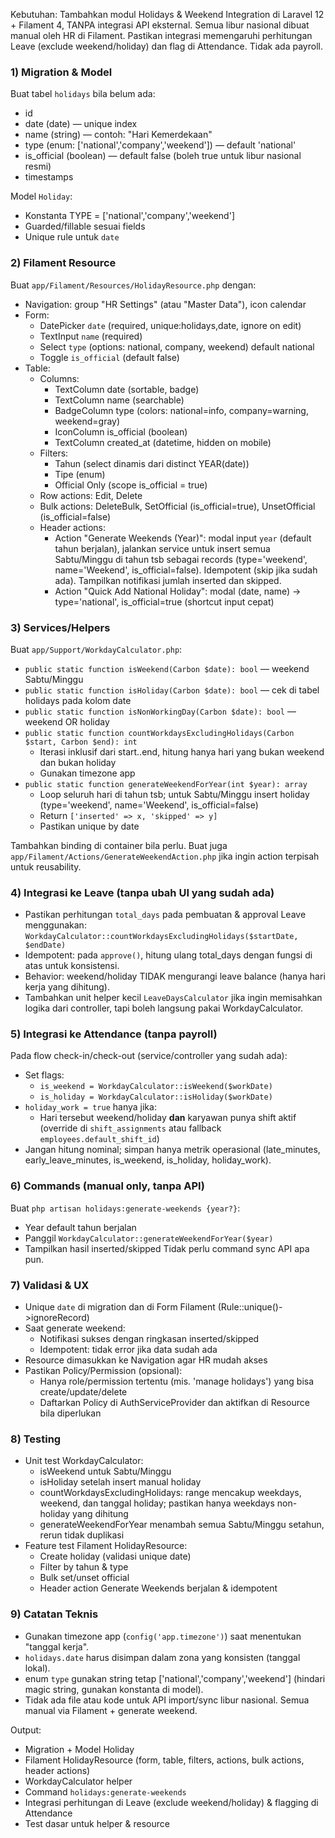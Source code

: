 Kebutuhan:
Tambahkan modul Holidays & Weekend Integration di Laravel 12 + Filament 4, TANPA integrasi API eksternal. Semua libur nasional dibuat manual oleh HR di Filament. Pastikan integrasi memengaruhi perhitungan Leave (exclude weekend/holiday) dan flag di Attendance. Tidak ada payroll.

### 1) Migration & Model
Buat tabel `holidays` bila belum ada:
- id
- date (date) — unique index
- name (string) — contoh: "Hari Kemerdekaan"
- type (enum: ['national','company','weekend']) — default 'national'
- is_official (boolean) — default false (boleh true untuk libur nasional resmi)
- timestamps

Model `Holiday`:
- Konstanta TYPE = ['national','company','weekend']
- Guarded/fillable sesuai fields
- Unique rule untuk `date`

### 2) Filament Resource
Buat `app/Filament/Resources/HolidayResource.php` dengan:
- Navigation: group "HR Settings" (atau "Master Data"), icon calendar
- Form:
  - DatePicker `date` (required, unique:holidays,date, ignore on edit)
  - TextInput `name` (required)
  - Select `type` (options: national, company, weekend) default national
  - Toggle `is_official` (default false)
- Table:
  - Columns:
    - TextColumn date (sortable, badge)
    - TextColumn name (searchable)
    - BadgeColumn type (colors: national=info, company=warning, weekend=gray)
    - IconColumn is_official (boolean)
    - TextColumn created_at (datetime, hidden on mobile)
  - Filters:
    - Tahun (select dinamis dari distinct YEAR(date))
    - Tipe (enum)
    - Official Only (scope is_official = true)
  - Row actions: Edit, Delete
  - Bulk actions: DeleteBulk, SetOfficial (is_official=true), UnsetOfficial (is_official=false)
  - Header actions:
    - Action "Generate Weekends (Year)": modal input `year` (default tahun berjalan), jalankan service untuk insert semua Sabtu/Minggu di tahun tsb sebagai records (type='weekend', name='Weekend', is_official=false). Idempotent (skip jika sudah ada). Tampilkan notifikasi jumlah inserted dan skipped.
    - Action "Quick Add National Holiday": modal (date, name) → type='national', is_official=true (shortcut input cepat)

### 3) Services/Helpers
Buat `app/Support/WorkdayCalculator.php`:
- `public static function isWeekend(Carbon $date): bool` — weekend Sabtu/Minggu
- `public static function isHoliday(Carbon $date): bool` — cek di tabel holidays pada kolom date
- `public static function isNonWorkingDay(Carbon $date): bool` — weekend OR holiday
- `public static function countWorkdaysExcludingHolidays(Carbon $start, Carbon $end): int`
  - Iterasi inklusif dari start..end, hitung hanya hari yang bukan weekend dan bukan holiday
  - Gunakan timezone app
- `public static function generateWeekendForYear(int $year): array`
  - Loop seluruh hari di tahun tsb; untuk Sabtu/Minggu insert holiday (type='weekend', name='Weekend', is_official=false)
  - Return `['inserted' => x, 'skipped' => y]`
  - Pastikan unique by date

Tambahkan binding di container bila perlu. Buat juga `app/Filament/Actions/GenerateWeekendAction.php` jika ingin action terpisah untuk reusability.

### 4) Integrasi ke Leave (tanpa ubah UI yang sudah ada)
- Pastikan perhitungan `total_days` pada pembuatan & approval Leave menggunakan:
  `WorkdayCalculator::countWorkdaysExcludingHolidays($startDate, $endDate)`
- Idempotent: pada `approve()`, hitung ulang total_days dengan fungsi di atas untuk konsistensi.
- Behavior: weekend/holiday TIDAK mengurangi leave balance (hanya hari kerja yang dihitung).
- Tambahkan unit helper kecil `LeaveDaysCalculator` jika ingin memisahkan logika dari controller, tapi boleh langsung pakai WorkdayCalculator.

### 5) Integrasi ke Attendance (tanpa payroll)
Pada flow check-in/check-out (service/controller yang sudah ada):
- Set flags:
  - `is_weekend = WorkdayCalculator::isWeekend($workDate)`
  - `is_holiday = WorkdayCalculator::isHoliday($workDate)`
- `holiday_work = true` hanya jika:
  - Hari tersebut weekend/holiday **dan** karyawan punya shift aktif (override di `shift_assignments` atau fallback `employees.default_shift_id`)
- Jangan hitung nominal; simpan hanya metrik operasional (late_minutes, early_leave_minutes, is_weekend, is_holiday, holiday_work).

### 6) Commands (manual only, tanpa API)
Buat `php artisan holidays:generate-weekends {year?}`:
- Year default tahun berjalan
- Panggil `WorkdayCalculator::generateWeekendForYear($year)`
- Tampilkan hasil inserted/skipped
Tidak perlu command sync API apa pun.

### 7) Validasi & UX
- Unique `date` di migration dan di Form Filament (Rule::unique()->ignoreRecord)
- Saat generate weekend:
  - Notifikasi sukses dengan ringkasan inserted/skipped
  - Idempotent: tidak error jika data sudah ada
- Resource dimasukkan ke Navigation agar HR mudah akses
- Pastikan Policy/Permission (opsional):
  - Hanya role/permission tertentu (mis. 'manage holidays') yang bisa create/update/delete
  - Daftarkan Policy di AuthServiceProvider dan aktifkan di Resource bila diperlukan

### 8) Testing
- Unit test WorkdayCalculator:
  - isWeekend untuk Sabtu/Minggu
  - isHoliday setelah insert manual holiday
  - countWorkdaysExcludingHolidays: range mencakup weekdays, weekend, dan tanggal holiday; pastikan hanya weekdays non-holiday yang dihitung
  - generateWeekendForYear menambah semua Sabtu/Minggu setahun, rerun tidak duplikasi
- Feature test Filament HolidayResource:
  - Create holiday (validasi unique date)
  - Filter by tahun & type
  - Bulk set/unset official
  - Header action Generate Weekends berjalan & idempotent

### 9) Catatan Teknis
- Gunakan timezone app (`config('app.timezone')`) saat menentukan "tanggal kerja".
- `holidays.date` harus disimpan dalam zona yang konsisten (tanggal lokal).
- enum `type` gunakan string tetap ['national','company','weekend'] (hindari magic string, gunakan konstanta di model).
- Tidak ada file atau kode untuk API import/sync libur nasional. Semua manual via Filament + generate weekend.

Output:
- Migration + Model Holiday
- Filament HolidayResource (form, table, filters, actions, bulk actions, header actions)
- WorkdayCalculator helper
- Command `holidays:generate-weekends`
- Integrasi perhitungan di Leave (exclude weekend/holiday) & flagging di Attendance
- Test dasar untuk helper & resource
